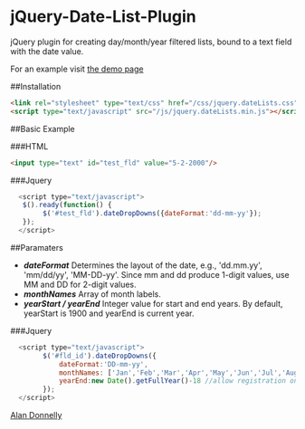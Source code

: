 jQuery-Date-List-Plugin
=======================

jQuery plugin for creating day/month/year filtered lists, bound to a text field with the date value.

For an example visit [the demo page](http://www.amdonnelly.co.uk/things/date-drop-down-lists.aspx "Date Drop Down List")

##Installation

```html
<link rel="stylesheet" type="text/css" href="/css/jquery.dateLists.css">
<script type="text/javascript" src="/js/jquery.dateLists.min.js"></script>
```

##Basic Example

###HTML
```html
<input type="text" id="test_fld" value="5-2-2000"/>
```

###Jquery
```javascript
  <script type="text/javascript">  
   $().ready(function() {  
        $('#test_fld').dateDropDowns({dateFormat:'dd-mm-yy'});  
   });  
  </script>  
```


##Paramaters
* ___dateFormat___ Determines the layout of the date, e.g., 'dd.mm.yy', 'mm/dd/yy', 'MM-DD-yy'. Since mm and dd produce 1-digit values, use MM and DD for 2-digit values.
* ___monthNames___ Array of month labels.
* ___yearStart / yearEnd___ Integer value for start and end years. By default, yearStart is 1900 and yearEnd is current year.


###Jquery
```javascript
  <script type="text/javascript">  
		$('#fld_id').dateDropDowns({
			dateFormat:'DD-mm-yy',
			monthNames: ['Jan','Feb','Mar','Apr','May','Jun','Jul','Aug','Sep','Oct','Nov','Dec'],			
			yearEnd:new Date().getFullYear()-18 //allow registration only for adult users
		}); 
  </script>  
```

[Alan Donnelly](http://www.amdonnelly.co.uk)